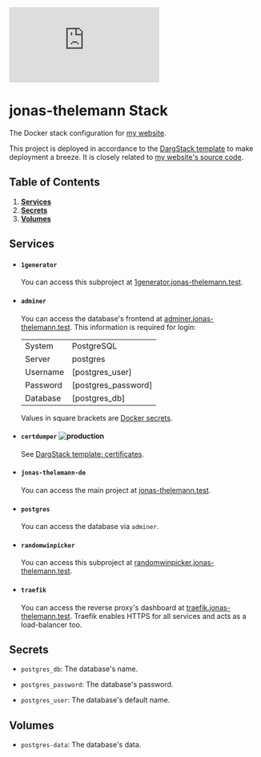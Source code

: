 <!-- TODO: uptime for individual services -->
[![Website Uptime Monitoring](https://app.statuscake.com/button/index.php?Track=BkiZnQ1xpj&Days=1000&Design=2)](https://www.statuscake.com)

# jonas-thelemann Stack

The Docker stack configuration for [my website](https://jonas-thelemann.de/).

This project is deployed in accordance to the [DargStack template](https://github.com/Dargmuesli/dargstack-template/) to make deployment a breeze. It is closely related to [my website's source code](https://github.com/dargmuesli/jonas-thelemann/).

## Table of Contents
1. **[Services](#services)**
1. **[Secrets](#secrets)**
1. **[Volumes](#volumes)**

<a name="services"></a>

## Services

- #### `1generator`

  You can access this subproject at [1generator.jonas-thelemann.test](https://1generator.jonas-thelemann.test/).

- #### `adminer`

  You can access the database's frontend at [adminer.jonas-thelemann.test](https://adminer.jonas-thelemann.test/).
  This information is required for login:

  |          |                     |
  | -------- | ------------------- |
  | System   | PostgreSQL          |
  | Server   | postgres            |
  | Username | [postgres_user]     |
  | Password | [postgres_password] |
  | Database | [postgres_db]       |

  Values in square brackets are [Docker secrets](https://docs.docker.com/engine/swarm/secrets/).

- #### `certdumper` ![production](https://img.shields.io/badge/-production-informational.svg?style=flat-square)

  See [DargStack template: certificates](https://github.com/Dargmuesli/dargstack-template/#certificates).

- #### `jonas-thelemann-de`

  You can access the main project at [jonas-thelemann.test](https://jonas-thelemann.test/).

- #### `postgres`

  You can access the database via `adminer`.

- #### `randomwinpicker`

  You can access this subproject at [randomwinpicker.jonas-thelemann.test](https://randomwinpicker.jonas-thelemann.test/).

- #### `traefik`

  You can access the reverse proxy's dashboard at [traefik.jonas-thelemann.test](https://traefik.jonas-thelemann.test/).
  Traefik enables HTTPS for all services and acts as a load-balancer too.

<a name="secrets"></a>

## Secrets

- `postgres_db`:
  The database's name.

- `postgres_password`:
  The database's password.

- `postgres_user`:
  The database's default name.

<a name="volumes"></a>

## Volumes

- `postgres-data`:
  The database's data.
